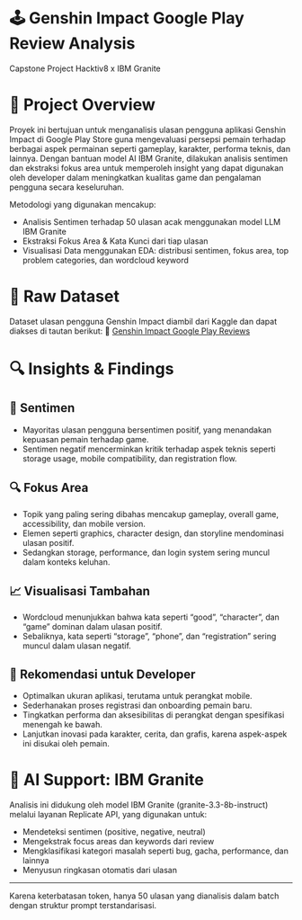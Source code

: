# 🕹️ Genshin Impact Google Play Review Analysis
Capstone Project Hacktiv8 x IBM Granite

# 📌 Project Overview
Proyek ini bertujuan untuk menganalisis ulasan pengguna aplikasi Genshin Impact di Google Play Store guna mengevaluasi persepsi pemain terhadap berbagai aspek permainan seperti gameplay, karakter, performa teknis, dan lainnya. Dengan bantuan model AI IBM Granite, dilakukan analisis sentimen dan ekstraksi fokus area untuk memperoleh insight yang dapat digunakan oleh developer dalam meningkatkan kualitas game dan pengalaman pengguna secara keseluruhan.

Metodologi yang digunakan mencakup:
- Analisis Sentimen terhadap 50 ulasan acak menggunakan model LLM IBM Granite
- Ekstraksi Fokus Area & Kata Kunci dari tiap ulasan
- Visualisasi Data menggunakan EDA: distribusi sentimen, fokus area, top problem categories, dan wordcloud keyword

# 📂 Raw Dataset
Dataset ulasan pengguna Genshin Impact diambil dari Kaggle dan dapat diakses di tautan berikut:
🔗 [Genshin Impact Google Play Reviews](https://www.kaggle.com/datasets/supriyoain/genshin-impact-google-play-reviews)

# 🔍 Insights & Findings
## 🎯 Sentimen
- Mayoritas ulasan pengguna bersentimen positif, yang menandakan kepuasan pemain terhadap game.
- Sentimen negatif mencerminkan kritik terhadap aspek teknis seperti storage usage, mobile compatibility, dan registration flow.

## 🔍 Fokus Area
- Topik yang paling sering dibahas mencakup gameplay, overall game, accessibility, dan mobile version.
- Elemen seperti graphics, character design, dan storyline mendominasi ulasan positif.
- Sedangkan storage, performance, dan login system sering muncul dalam konteks keluhan.

## 📈 Visualisasi Tambahan
- Wordcloud menunjukkan bahwa kata seperti “good”, “character”, dan “game” dominan dalam ulasan positif.
- Sebaliknya, kata seperti “storage”, “phone”, dan “registration” sering muncul dalam ulasan negatif.

## 🧠 Rekomendasi untuk Developer
- Optimalkan ukuran aplikasi, terutama untuk perangkat mobile.
- Sederhanakan proses registrasi dan onboarding pemain baru.
- Tingkatkan performa dan aksesibilitas di perangkat dengan spesifikasi menengah ke bawah.
- Lanjutkan inovasi pada karakter, cerita, dan grafis, karena aspek-aspek ini disukai oleh pemain.

# 🤖 AI Support: IBM Granite
Analisis ini didukung oleh model IBM Granite (granite-3.3-8b-instruct) melalui layanan Replicate API, yang digunakan untuk:
- Mendeteksi sentimen (positive, negative, neutral)
- Mengekstrak focus areas dan keywords dari review
- Mengklasifikasi kategori masalah seperti bug, gacha, performance, dan lainnya
- Menyusun ringkasan otomatis dari ulasan

---
Karena keterbatasan token, hanya 50 ulasan yang dianalisis dalam batch dengan struktur prompt terstandarisasi.
